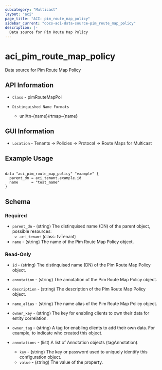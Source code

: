 ```yaml
---
subcategory: "Multicast"
layout: "aci"
page_title: "ACI: pim_route_map_policy"
sidebar_current: "docs-aci-data-source-pim_route_map_policy"
description: |-
  Data source for Pim Route Map Policy
---
```


# aci_pim_route_map_policy #

Data source for Pim Route Map Policy

## API Information ##

* `Class` - pimRouteMapPol

* `Distinguished Name Formats`
  - uni/tn-{name}/rtmap-{name}

## GUI Information ##

* `Location` - Tenants -> Policies -> Protocol -> Route Maps for Multicast

## Example Usage ##

```hcl

data "aci_pim_route_map_policy" "example" {
  parent_dn = aci_tenant.example.id
  name      = "test_name"
}

```

## Schema

### Required

* `parent_dn` - (string) The distinquised name (DN) of the parent object, possible resources:
  - `aci_tenant` (class: fvTenant)
* `name` - (string) The name of the Pim Route Map Policy object.

### Read-Only

* `id` - (string) The distinquised name (DN) of the Pim Route Map Policy object.
* `annotation` - (string) The annotation of the Pim Route Map Policy object.
* `description` - (string) The description of the Pim Route Map Policy object.
* `name_alias` - (string) The name alias of the Pim Route Map Policy object.
* `owner_key` - (string) The key for enabling clients to own their data for entity correlation.
* `owner_tag` - (string) A tag for enabling clients to add their own data. For example, to indicate who created this object.

* `annotations` - (list) A list of Annotation objects (tagAnnotation).
  * `key` - (string) The key or password used to uniquely identify this configuration object.
  * `value` - (string) The value of the property.